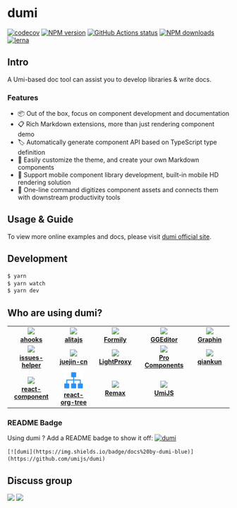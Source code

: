 # dumi

[![codecov](https://codecov.io/gh/umijs/dumi/branch/master/graph/badge.svg)](https://codecov.io/gh/umijs/dumi) [![NPM version](https://img.shields.io/npm/v/dumi.svg?style=flat)](https://npmjs.org/package/dumi) [![GitHub Actions status](https://github.com/umijs/dumi/workflows/Node%20CI/badge.svg)](https://github.com/umijs/dumi) [![NPM downloads](http://img.shields.io/npm/dm/dumi.svg?style=flat)](https://npmjs.org/package/dumi) [![lerna](https://img.shields.io/badge/maintained%20with-lerna-cc00ff.svg)](https://lernajs.io/)

## Intro

A Umi-based doc tool can assist you to develop libraries & write docs.

### Features

- 📦 Out of the box, focus on component development and documentation
- 📋 Rich Markdown extensions, more than just rendering component demo
- 🏷 Automatically generate component API based on TypeScript type definition
- 🎨 Easily customize the theme, and create your own Markdown components
- 📱 Support mobile component library development, built-in mobile HD rendering solution
- 📡 One-line command digitizes component assets and connects them with downstream productivity tools

## Usage & Guide

To view more online examples and docs, please visit [dumi official site](https://d.umijs.org).

## Development

```bash
$ yarn
$ yarn watch
$ yarn dev
```

## Who are using dumi?

<table>

  <tr>
    <td width="160" align="center">
      <a target="_blank" href="https://ahooks.js.org/">
        <img src="https://ahooks.js.org/logo.svg" />
        <br />
        <strong>ahooks</strong>
      </a>
    </td>
    <td width="160" align="center">
      <a target="_blank" href="https://alitajs.com/">
        <img src="https://user-images.githubusercontent.com/11746742/104428726-c2c90300-55bf-11eb-9b84-d52a86050b9a.png" width="42" />
        <br />
        <strong>alitajs</strong>
      </a>
    </td>
    <td width="160" align="center">
      <a target="_blank" href="https://v2.formilyjs.org/">
        <img src="https://img.alicdn.com/imgextra/i2/O1CN01Kq3OHU1fph6LGqjIz_!!6000000004056-55-tps-1141-150.svg" />
        <br />
        <strong>Formily</strong>
      </a>
    </td>
    <td width="160" align="center">
      <a target="_blank" href="https://ggeditor.com">
        <img src="https://img.alicdn.com/tfs/TB1FFA1CFP7gK0jSZFjXXc5aXXa-214-200.png" width="42" />
        <br />
        <strong>GGEditor</strong>
      </a>
    </td>
    <td width="160" align="center">
      <a target="_blank" href="https://graphin.antv.vision/">
        <img src="https://gw.alipayobjects.com/zos/antfincdn/0b4HzOcEJY/Graphin.svg" width="42" />
        <br />
        <strong>Graphin</strong>
      </a>
    </td>
  </tr>
  <tr>
    <td width="160" align="center">
      <a target="_blank" href="https://actions-cool.github.io/issues-helper/">
        <img src="https://avatars1.githubusercontent.com/u/73879334?s=200&v=4" width="42" />
        <br />
        <strong>issues-helper</strong>
      </a>
    </td>
    <td width="160" align="center">
      <a target="_blank" href="https://juejin-cn.github.io/open-source/">
        <img src="https://avatars3.githubusercontent.com/u/69633008?s=200&v=4" width="42" />
        <br />
        <strong>juejin-cn</strong>
      </a>
    </td>
    <td width="160" align="center">
      <a target="_blank" href="https://lightproxy.org">
        <img src="https://user-images.githubusercontent.com/5436704/81533849-83e00f00-9399-11ea-943d-ac5fd4653906.png" width="42" />
        <br />
        <strong>LightProxy</strong>
      </a>
    </td>
    <td width="160" align="center">
      <a target="_blank" href="https://procomponents.ant.design/">
        <img src="https://gw.alipayobjects.com/zos/rmsportal/KDpgvguMpGfqaHPjicRK.svg" width="42" />
        <br />
        <strong>Pro Components</strong>
      </a>
    </td>
    <td width="160" align="center">
      <a target="_blank" href="https://qiankun.umijs.org/">
        <img src="https://gw.alipayobjects.com/zos/bmw-prod/8a74c1d3-16f3-4719-be63-15e467a68a24/km0cv8vn_w500_h500.png" width="42" />
        <br />
        <strong>qiankun</strong>
      </a>
    </td>
  </tr>
  <tr>
    <td width="160" align="center">
      <a target="_blank" href="https://github.com/react-component">
        <img src="https://avatars3.githubusercontent.com/u/9441414?s=200&v=4" width="42" />
        <br />
        <strong>react-component</strong>
      </a>
    </td>
    <td width="160" align="center">
      <a target="_blank" href="https://artdong.github.io/react-org-tree/">
        <img src="https://raw.githubusercontent.com/artdong/react-org-tree/156fc0975511f20923788e10d011bc8e55ace37b/img/logo.svg" width="42" />
        <br />
        <strong>react-org-tree</strong>
      </a>
    </td>
    <td width="160" align="center">
      <a target="_blank" href="https://remaxjs.org">
        <img src="https://gw.alipayobjects.com/mdn/rms_b5fcc5/afts/img/A*1NHAQYduQiQAAAAAAAAAAABkARQnAQ" width="42" />
        <br />
        <strong>Remax</strong>
      </a>
    </td>
    <td width="160" align="center">
      <a target="_blank" href="https://umijs.org">
        <img src="https://gw.alipayobjects.com/zos/bmw-prod/598d14af-4f1c-497d-b579-5ac42cd4dd1f/k7bjua9c_w132_h130.png" width="42" />
        <br />
        <strong>UmiJS</strong>
      </a>
    </td>
    <td width="160" align="center">
    </td>
  </tr>
</table>

### README Badge

Using dumi ? Add a README badge to show it off: [![dumi](https://img.shields.io/badge/docs%20by-dumi-blue)](https://github.com/umijs/dumi)

```
[![dumi](https://img.shields.io/badge/docs%20by-dumi-blue)](https://github.com/umijs/dumi)
```

## Discuss group

<div>
  <img data-type="dingtalk" src="https://gw.alipayobjects.com/zos/bmw-prod/ec249703-be12-416c-8f33-297e47d9439c/kjy5ls84_w1004_h1346.png" width="300" />
  <img data-type="wechat" src="https://gw.alipayobjects.com/zos/bmw-prod/c18bc2a5-719a-48ca-b225-c79ef88bfb43/k7m10ymd_w1004_h1346.jpeg" width="300" />
</div>
